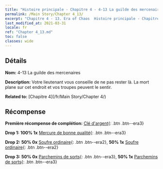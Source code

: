 ```yaml
---
title: "Histoire principale - Chapitre 4 - 4-13 La guilde des mercenaires"
permalink: /Main Story/Chapter 4_13/
excerpt: "Chapitre 4 - 13. Era of Chaos  Histoire principale - Chapitre 4_13. 4-13 La guilde des mercenaires"
last_modified_at: 2021-03-31
locale: fr
ref: "Chapter 4_13.md"
toc: false
classes: wide
---
```


## Détails

 **Nom:** 4-13 La guilde des mercenaires

 **Description:** Votre lieutenant vous conseille de ne pas rester là. La mort plane sur cet endroit et vos troupes peuvent le sentir.

 **Related to:** [Chapitre 4](/fr/Main Story/Chapter 4/)

## Récompense

 **Première récompense de complétion:** [Clé d'argent](/fr/Items/con_693/){: .btn .btn--era3}

 **Drop 1:** **100% 1x** [Mercure de bonne qualité](/fr/Items/mat_14/){: .btn .btn--era3}

 **Drop 2:** **50% 0x** [Soufre ordinaire](/fr/Items/mat_9/){: .btn .btn--era2}, **50% 1x** [Soufre ordinaire](/fr/Items/mat_9/){: .btn .btn--era2}

 **Drop 3:** **50% 0x** [Parchemins de sorts](/fr/Items/con_694/){: .btn .btn--era3}, **50% 1x** [Parchemins de sorts](/fr/Items/con_694/){: .btn .btn--era3}

